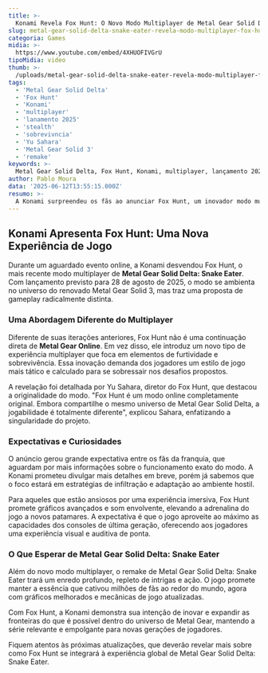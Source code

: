 ```yaml
---
title: >-
  Konami Revela Fox Hunt: O Novo Modo Multiplayer de Metal Gear Solid Delta: Snake Eater
slug: metal-gear-solid-delta-snake-eater-revela-modo-multiplayer-fox-hunt
categoria: Games
midia: >-
  https://www.youtube.com/embed/4XHUOFIVGrU
tipoMidia: video
thumb: >-
  /uploads/metal-gear-solid-delta-snake-eater-revela-modo-multiplayer-fox-hunt-preview.jpg
tags:
  - 'Metal Gear Solid Delta'
  - 'Fox Hunt'
  - 'Konami'
  - 'multiplayer'
  - 'lanamento 2025'
  - 'stealth'
  - 'sobrevivncia'
  - 'Yu Sahara'
  - 'Metal Gear Solid 3'
  - 'remake'
keywords: >-
  Metal Gear Solid Delta, Fox Hunt, Konami, multiplayer, lançamento 2025, stealth, sobrevivência, Yu Sahara, Metal Gear Solid 3, remake
author: Pablo Moura
data: '2025-06-12T13:55:15.000Z'
resumo: >-
  A Konami surpreendeu os fãs ao anunciar Fox Hunt, um inovador modo multiplayer para Metal Gear Solid Delta: Snake Eater, focado em stealth e sobrevivência. Com lançamento marcado para agosto de 2025, o modo promete uma experiência distinta e estratégica no universo do remake de Metal Gear Solid 3.
---
```


## Konami Apresenta Fox Hunt: Uma Nova Experiência de Jogo

Durante um aguardado evento online, a Konami desvendou Fox Hunt, o mais recente modo multiplayer de **Metal Gear Solid Delta: Snake Eater**. Com lançamento previsto para 28 de agosto de 2025, o modo se ambienta no universo do renovado Metal Gear Solid 3, mas traz uma proposta de gameplay radicalmente distinta.

### Uma Abordagem Diferente do Multiplayer

Diferente de suas iterações anteriores, Fox Hunt não é uma continuação direta de **Metal Gear Online**. Em vez disso, ele introduz um novo tipo de experiência multiplayer que foca em elementos de furtividade e sobrevivência. Essa inovação demanda dos jogadores um estilo de jogo mais tático e calculado para se sobressair nos desafios propostos.

A revelação foi detalhada por Yu Sahara, diretor do Fox Hunt, que destacou a originalidade do modo. "Fox Hunt é um modo online completamente original. Embora compartilhe o mesmo universo de Metal Gear Solid Delta, a jogabilidade é totalmente diferente", explicou Sahara, enfatizando a singularidade do projeto.

### Expectativas e Curiosidades

O anúncio gerou grande expectativa entre os fãs da franquia, que aguardam por mais informações sobre o funcionamento exato do modo. A Konami prometeu divulgar mais detalhes em breve, porém já sabemos que o foco estará em estratégias de infiltração e adaptação ao ambiente hostil.

Para aqueles que estão ansiosos por uma experiência imersiva, Fox Hunt promete gráficos avançados e som envolvente, elevando a adrenalina do jogo a novos patamares. A expectativa é que o jogo aproveite ao máximo as capacidades dos consoles de última geração, oferecendo aos jogadores uma experiência visual e auditiva de ponta.

### O Que Esperar de Metal Gear Solid Delta: Snake Eater

Além do novo modo multiplayer, o remake de Metal Gear Solid Delta: Snake Eater trará um enredo profundo, repleto de intrigas e ação. O jogo promete manter a essência que cativou milhões de fãs ao redor do mundo, agora com gráficos melhorados e mecânicas de jogo atualizadas.

Com Fox Hunt, a Konami demonstra sua intenção de inovar e expandir as fronteiras do que é possível dentro do universo de Metal Gear, mantendo a série relevante e empolgante para novas gerações de jogadores.

Fiquem atentos às próximas atualizações, que deverão revelar mais sobre como Fox Hunt se integrará à experiência global de Metal Gear Solid Delta: Snake Eater.